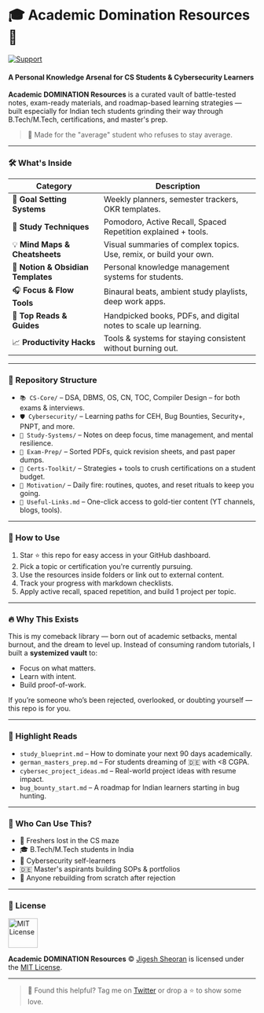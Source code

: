 <h1>🎓 Academic Domination Resources 🧠 </h1>

[![Support](https://img.shields.io/badge/Support-Buy%20Me%20a%20Chai-orange.svg)](https://www.buymeacoffee.com/jigshex)

#### A Personal Knowledge Arsenal for CS Students & Cybersecurity Learners

**Academic DOMINATION Resources** is a curated vault of battle-tested notes, exam-ready materials, and roadmap-based learning strategies — built especially for Indian tech students grinding their way through B.Tech/M.Tech, certifications, and master's prep.

> 📘 Made for the "average" student who refuses to stay average.

---

### 🛠 What's Inside

| Category | Description |
|---------|-------------|
| 🎯 **Goal Setting Systems** | Weekly planners, semester trackers, OKR templates. |
| 🧩 **Study Techniques** | Pomodoro, Active Recall, Spaced Repetition explained + tools. |
| 💡 **Mind Maps & Cheatsheets** | Visual summaries of complex topics. Use, remix, or build your own. |
| 📑 **Notion & Obsidian Templates** | Personal knowledge management systems for students. |
| 🎧 **Focus & Flow Tools** | Binaural beats, ambient study playlists, deep work apps. |
| 📘 **Top Reads & Guides** | Handpicked books, PDFs, and digital notes to scale up learning. |
| 📈 **Productivity Hacks** | Tools & systems for staying consistent without burning out. |

---

### 📁 Repository Structure

- `📚 CS-Core/` – DSA, DBMS, OS, CN, TOC, Compiler Design – for both exams & interviews.
- `🛡️ Cybersecurity/` – Learning paths for CEH, Bug Bounties, Security+, PNPT, and more.
- `🧠 Study-Systems/` – Notes on deep focus, time management, and mental resilience.
- `📜 Exam-Prep/` – Sorted PDFs, quick revision sheets, and past paper dumps.
- `🎯 Certs-Toolkit/` – Strategies + tools to crush certifications on a student budget.
- `🚀 Motivation/` – Daily fire: routines, quotes, and reset rituals to keep you going.
- `🔗 Useful-Links.md` – One-click access to gold-tier content (YT channels, blogs, tools).

---

### 🧪 How to Use

<ol>
  <li>Star ⭐ this repo for easy access in your GitHub dashboard.</li>
  <li>Pick a topic or certification you're currently pursuing.</li>
  <li>Use the resources inside folders or link out to external content.</li>
  <li>Track your progress with markdown checklists.</li>
  <li>Apply active recall, spaced repetition, and build 1 project per topic.</li>
</ol>

---

### 🔥 Why This Exists

This is my comeback library — born out of academic setbacks, mental burnout, and the dream to level up. Instead of consuming random tutorials, I built a **systemized vault** to:

- Focus on what matters.
- Learn with intent.
- Build proof-of-work.

If you’re someone who’s been rejected, overlooked, or doubting yourself — this repo is for you.

---

### 🧠 Highlight Reads

- `study_blueprint.md` – How to dominate your next 90 days academically.
- `german_masters_prep.md` – For students dreaming of 🇩🇪 with <8 CGPA.
- `cybersec_project_ideas.md` – Real-world project ideas with resume impact.
- `bug_bounty_start.md` – A roadmap for Indian learners starting in bug hunting.

---

### 🙌 Who Can Use This?

- 🔰 Freshers lost in the CS maze  
- 🎓 B.Tech/M.Tech students in India  
- 🔐 Cybersecurity self-learners  
- 🇩🇪 Master's aspirants building SOPs & portfolios  
- 🧠 Anyone rebuilding from scratch after rejection

---

### 📜 License

<p align="left">
  <a rel="license" href="https://opensource.org/licenses/MIT">
    <img alt="MIT License" src="https://cloud.githubusercontent.com/assets/5456665/18950087/fbe0681a-865f-11e6-9552-e59d038d5913.png" width="60em"/>
  </a>
</p>

**Academic DOMINATION Resources** © [Jigesh Sheoran](https://github.com/sheoraninfosec) is licensed under the [MIT License](https://opensource.org/licenses/MIT).

---

> 💬 Found this helpful? Tag me on [Twitter](https://twitter.com/sheoraninfosec) or drop a ⭐ to show some love.
